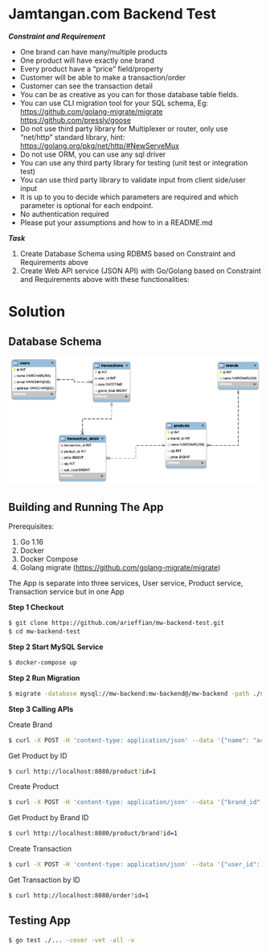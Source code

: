 # Jamtangan.com Backend Test

***Constraint and Requirement***
- One brand can have many/multiple products
- One product will have exactly one brand
- Every product have a “price” field/property
- Customer will be able to make a transaction/order
- Customer can see the transaction detail
- You can be as creative as you can for those database table fields.
- You can use CLI migration tool for your SQL schema, Eg:
https://github.com/golang-migrate/migrate
https://github.com/pressly/goose
- Do not use third party library for Multiplexer or router, only use “net/http” standard library, hint: https://golang.org/pkg/net/http/#NewServeMux
- Do not use ORM, you can use any sql driver
- You can use any third party library for testing (unit test or integration test)
- You can use third party library to validate input from client side/user input
- It is up to you to decide which parameters are required and which parameter is optional
for each endpoint.
- No authentication required
- Please put your assumptions and how to in a README.md

***Task***
1. Create Database Schema using RDBMS based on Constraint and Requirements above
2. Create Web API service (JSON API) with Go/Golang based on Constraint and
Requirements above with these functionalities:

# Solution

## Database Schema
![ERD](erd.png)

## Building and Running The App

Prerequisites:

1. Go 1.16
2. Docker
3. Docker Compose
4. Golang migrate (https://github.com/golang-migrate/migrate)

The App is separate into three services, User service, Product service, Transaction service but in one App

**Step 1 Checkout**

```bash
$ git clone https://github.com/arieffian/mw-backend-test.git
$ cd mw-backend-test
```

**Step 2 Start MySQL Service**

```bash
$ docker-compose up
```

**Step 2 Run Migration**

```bash
$ migrate -database mysql://mw-backend:mw-backend@/mw-backend -path ./sql up
```

**Step 3 Calling APIs**

Create Brand
```bash
$ curl -X POST -H 'content-type: application/json' --data '{"name": "acer"}' http://localhost:8080/brand
``` 

Get Product by ID
```bash
$ curl http://localhost:8080/product?id=1
``` 

Create Product
```bash
$ curl -X POST -H 'content-type: application/json' --data '{"brand_id": 4, "name": "predator", "qty": 3, "price": 1050}' http://localhost:8080/product
``` 

Get Product by Brand ID
```bash
$ curl http://localhost:8080/product/brand?id=1
``` 

Create Transaction
```bash
$ curl -X POST -H 'content-type: application/json' --data '{"user_id": 1,"detail": [{"product_id": 1,"qty": 1},{"product_id": 2,"qty": 1},{"product_id": 3,"qty": 1}]}' http://localhost:8080/order
``` 

Get Transaction by ID
```bash
$ curl http://localhost:8080/order?id=1
``` 

## Testing App

```bash
$ go test ./... -cover -vet -all -v
``` 